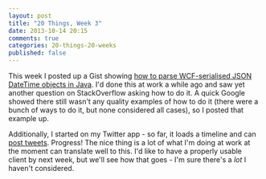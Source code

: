 ```yaml
---
layout: post
title: "20 Things, Week 3"
date: 2013-10-14 20:15
comments: true
categories: 20-things-20-weeks
published: false
---
```


This week I posted up a Gist showing [how to parse WCF-serialised JSON DateTime objects in Java](https://gist.github.com/adamsp/6914482). I'd done this at work a while ago and saw yet another question on StackOverflow asking how to do it. A quick Google showed there still wasn't any quality examples of how to do it (there were a bunch of ways to do it, but none considered all cases), so I posted that example up.

Additionally, I started on my Twitter app - so far, it loads a timeline and can [post tweets](https://twitter.com/adamsnz/status/389641931313000448). Progress! The nice thing is a lot of what I'm doing at work at the moment can translate well to this. I'd like to have a properly usable client by next week, but we'll see how that goes - I'm sure there's a _lot_ I haven't considered.
